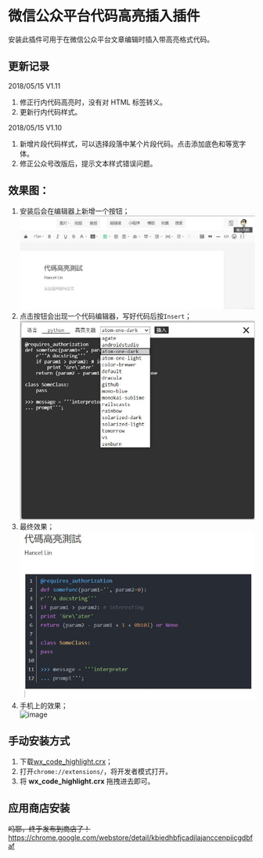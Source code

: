 # 微信公众平台代码高亮插入插件

安装此插件可用于在微信公众平台文章编辑时插入带高亮格式代码。

## 更新记录
2018/05/15 V1.11
1. 修正行内代码高亮时，没有对 HTML 标签转义。
2. 更新行内代码样式。

2018/05/15 V1.10
1. 新增片段代码样式，可以选择段落中某个片段代码。点击添加底色和等宽字体。
2. 修正公众号改版后，提示文本样式错误问题。

## 效果图：

1. 安装后会在编辑器上新增一个按钮；![image](https://github.com/imlinhanchao/crx_wx_code_highlight/raw/master/screenshot/editor.jpg)  
2. 点击按钮会出现一个代码编辑器，写好代码后按`Insert`；![image](https://github.com/imlinhanchao/crx_wx_code_highlight/raw/master/screenshot/code.jpg)  
3. 最终效果；![image](https://github.com/imlinhanchao/crx_wx_code_highlight/raw/master/screenshot/home.jpg)  
4. 手机上的效果；  
![image](https://github.com/imlinhanchao/crx_wx_code_highlight/raw/master/screenshot/demo.gif)  

## 手动安装方式

1. 下载[wx_code_highlight.crx](https://github.com/imlinhanchao/crx_wx_code_highlight/raw/master/wx_code_highlight.crx)；  
2. 打开`chrome://extensions/`，将开发者模式打开。  
3. 将 **wx_code_highlight.crx** 拖拽进去即可。

## 应用商店安装
~~吗耶，终于发布到商店了！~~  
https://chrome.google.com/webstore/detail/kbiedhbfjcadjlajanccenpiicgdbfaf